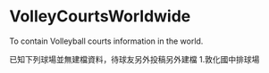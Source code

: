 # VolleyCourtsWorldwide
To contain  Volleyball courts information in the world.

已知下列球場並無建檔資料，待球友另外投稿另外建檔
1.敦化國中排球場
